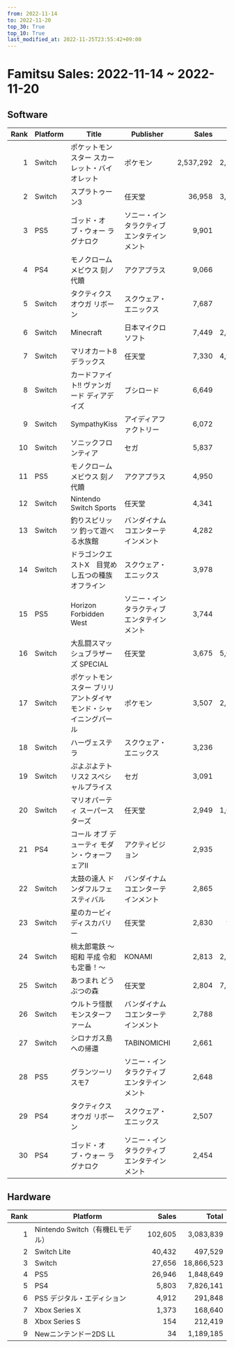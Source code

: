 ```yaml
---
from: 2022-11-14
to: 2022-11-20
top_30: True
top_10: True
last_modified_at: 2022-11-25T23:55:42+09:00
---
```

# Famitsu Sales: 2022-11-14 ~ 2022-11-20
## Software
| Rank | Platform | Title | Publisher | Sales | Total | Rate | New |
| -: | -- | -- | -- | -: | -: | -: | -- |
| 1 | Switch | ポケットモンスター スカーレット・バイオレット | ポケモン | 2,537,292 | 2,537,292 | 20% | **New** |
| 2 | Switch | スプラトゥーン3 | 任天堂 | 36,958 | 3,368,155 | 20% |  |
| 3 | PS5 | ゴッド・オブ・ウォー ラグナロク | ソニー・インタラクティブエンタテインメント | 9,901 | 39,278 | 40% |  |
| 4 | PS4 | モノクロームメビウス 刻ノ代贖 | アクアプラス | 9,066 | 9,066 | 40% | **New** |
| 5 | Switch | タクティクスオウガ リボーン | スクウェア・エニックス | 7,687 | 44,470 | 40% |  |
| 6 | Switch | Minecraft | 日本マイクロソフト | 7,449 | 2,855,406 | 20% |  |
| 7 | Switch | マリオカート8 デラックス | 任天堂 | 7,330 | 4,906,589 | 20% |  |
| 8 | Switch | カードファイト!! ヴァンガード ディアデイズ | ブシロード | 6,649 | 6,649 | 40% | **New** |
| 9 | Switch | SympathyKiss | アイディアファクトリー | 6,072 | 6,072 | 40% | **New** |
| 10 | Switch | ソニックフロンティア | セガ | 5,837 | 31,904 | 60% |  |
| 11 | PS5 | モノクロームメビウス 刻ノ代贖 | アクアプラス | 4,950 | 4,950 | 60% | **New** |
| 12 | Switch | Nintendo Switch Sports | 任天堂 | 4,341 | 774,171 | 20% |  |
| 13 | Switch | 釣りスピリッツ 釣って遊べる水族館 | バンダイナムコエンターテインメント | 4,282 | 39,056 | 80% |  |
| 14 | Switch | ドラゴンクエストX　目覚めし五つの種族　オフライン | スクウェア・エニックス | 3,978 | 228,400 | 20% |  |
| 15 | PS5 | Horizon Forbidden West | ソニー・インタラクティブエンタテインメント | 3,744 | 102,226 | 20% |  |
| 16 | Switch | 大乱闘スマッシュブラザーズ SPECIAL | 任天堂 | 3,675 | 5,010,829 | 20% |  |
| 17 | Switch | ポケットモンスター ブリリアントダイヤモンド・シャイニングパール | ポケモン | 3,507 | 2,596,356 | 20% |  |
| 18 | Switch | ハーヴェステラ | スクウェア・エニックス | 3,236 | 36,597 | 40% |  |
| 19 | Switch | ぷよぷよテトリス2 スペシャルプライス | セガ | 3,091 | 3,091 | 100% | **New** |
| 20 | Switch | マリオパーティ スーパースターズ | 任天堂 | 2,949 | 1,064,208 | 20% |  |
| 21 | PS4 | コール オブ デューティ モダン・ウォーフェアII | アクティビジョン | 2,935 | 39,264 | 20% |  |
| 22 | Switch | 太鼓の達人 ドンダフルフェスティバル | バンダイナムコエンターテインメント | 2,865 | 68,351 | 60% |  |
| 23 | Switch | 星のカービィ　ディスカバリー | 任天堂 | 2,830 | 919,015 | 20% |  |
| 24 | Switch | 桃太郎電鉄 〜昭和 平成 令和も定番！〜 | KONAMI | 2,813 | 2,739,356 | 20% |  |
| 25 | Switch | あつまれ どうぶつの森 | 任天堂 | 2,804 | 7,352,449 | 20% |  |
| 26 | Switch | ウルトラ怪獣モンスターファーム | バンダイナムコエンターテインメント | 2,788 | 34,039 | 20% |  |
| 27 | Switch | シロナガス島への帰還 | TABINOMICHI | 2,661 | 2,661 | 60% | **New** |
| 28 | PS5 | グランツーリスモ7 | ソニー・インタラクティブエンタテインメント | 2,648 | 189,483 | 20% |  |
| 29 | PS4 | タクティクスオウガ リボーン | スクウェア・エニックス | 2,507 | 15,175 | 40% |  |
| 30 | PS4 | ゴッド・オブ・ウォー ラグナロク | ソニー・インタラクティブエンタテインメント | 2,454 | 13,714 | 60% |  |

## Hardware
| Rank | Platform | Sales | Total |
| -: | -- | -: | -: |
| 1 | Nintendo Switch（有機ELモデル） | 102,605 | 3,083,839 |
| 2 | Switch Lite | 40,432 | 497,529 |
| 3 | Switch | 27,656 | 18,866,523 |
| 4 | PS5 | 26,946 | 1,848,649 |
| 5 | PS4 | 5,803 | 7,826,141 |
| 6 | PS5 デジタル・エディション | 4,912 | 291,848 |
| 7 | Xbox Series X | 1,373 | 168,640 |
| 8 | Xbox Series S | 154 | 212,419 |
| 9 | Newニンテンドー2DS LL | 34 | 1,189,185 |
